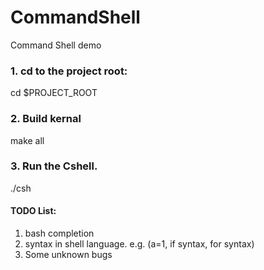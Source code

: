# CommandShell
Command Shell demo
### 1. cd to the project root:
cd $PROJECT_ROOT
### 2. Build kernal
make all
### 3. Run the Cshell.
./csh



#### TODO List:
1. bash completion
2. syntax in shell language. e.g. (a=1, if syntax, for syntax)
3. Some unknown bugs
